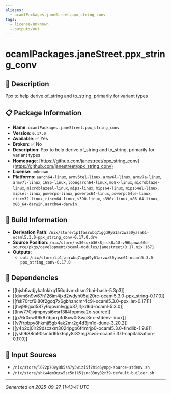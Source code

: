 ```yaml
---
aliases:
  - ocamlPackages.janeStreet.ppx_string_conv
tags:
  - license/unknown
  - outputs/out
---
```


# ocamlPackages.janeStreet.ppx_string_conv

## 📝 Description

Ppx to help derive of_string and to_string, primarily for variant types

## 📋 Package Information

- **Name**: `ocamlPackages.janeStreet.ppx_string_conv`
- **Version**: `0.17.0`
- **Available**: ✅ Yes
- **Broken**: ✅ No
- **Description**: Ppx to help derive of_string and to_string, primarily for variant types
- **Homepage**: [https://github.com/janestreet/ppx_string_conv](https://github.com/janestreet/ppx_string_conv)
- **License**: `unknown`
- **Platforms**: `aarch64-linux`, `armv5tel-linux`, `armv6l-linux`, `armv7a-linux`, `armv7l-linux`, `i686-linux`, `loongarch64-linux`, `m68k-linux`, `microblaze-linux`, `microblazeel-linux`, `mips-linux`, `mips64-linux`, `mips64el-linux`, `mipsel-linux`, `powerpc-linux`, `powerpc64-linux`, `powerpc64le-linux`, `riscv32-linux`, `riscv64-linux`, `s390-linux`, `s390x-linux`, `x86_64-linux`, `x86_64-darwin`, `aarch64-darwin`

## 🔧 Build Information

- **Derivation Path**: `/nix/store/ip1fasrwbq7iggd9y61arzwz50yasn61-ocaml5.3.0-ppx_string_conv-0.17.0.drv`
- **Source Position**: `/nix/store/ns30sqxb36k8jrds8z18rv96bpnwc60d-source/pkgs/development/ocaml-modules/janestreet/0.17.nix:1671`
- **Outputs**:
  - `out`:  `/nix/store/ip1fasrwbq7iggd9y61arzwz50yasn61-ocaml5.3.0-ppx_string_conv-0.17.0`

## 🔗 Dependencies

- [[bjsb6wdjykafnkixq156qdvmxhsm2bai-bash-5.3p3]]
- [[dvm6n9w67h126im4jxd2wdyh05aj20rc-ocaml5.3.0-ppx_string-0.17.0]]
- [[fsk70rcf9l80f2gcq7x6gbhzncmr4c9l-ocaml5.3.0-ppx_let-0.17.1]]
- [[hvj99gxd587y6qpvmlvggb37jl1jkd6d-ocaml-5.3.0]]
- [[lnw770jvjmpnysi6xsrf3ll4fppmxa2x-source]]
- [[p76r0cwlf6k97ibprrpfd8xw0r8wc3nx-stdenv-linux]]
- [[v7frpbpy8hkmji5gb4ak2mr2g4d3jm1d-dune-3.20.2]]
- [[y4p2cj0lr29dsczxm3024pgp6f4mrjp0-ocaml5.3.0-findlib-1.9.8]]
- [[ysh9i88m90sm5d9kk6qly8r82mjj7cw5-ocaml5.3.0-capitalization-0.17.0]]

## 📁 Input Sources

- `/nix/store/l622p70vy8k5sh7y5wizi5f2mic6ynpg-source-stdenv.sh`
- `/nix/store/shkw4qm9qcw5sc5n1k5jznc83ny02r39-default-builder.sh`

---
*Generated on 2025-09-27 11:43:41 UTC*
